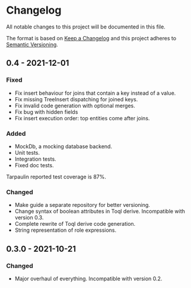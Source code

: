 # Changelog

All notable changes to this project will be documented in this file.

The format is based on [Keep a Changelog](http://keepachangelog.com/)
and this project adheres to [Semantic Versioning](http://semver.org/).

## 0.4 - 2021-12-01

### Fixed
- Fix insert behaviour for joins that contain a key instead of a value.
- Fix missing TreeInsert dispatching for joined keys.
- Fix invalid code generation with optional merges.
- Fix bug with hidden fields
- Fix insert execution order: top entities come after joins.

### Added
- MockDb, a mocking database backend.
- Unit tests.
- Integration tests.
- Fixed doc tests.

Tarpaulin reported test coverage is 87%.

### Changed
- Make guide a separate repository for better versioning.
- Change syntax of boolean attributes in Toql derive. Incompatible with version 0.3.
- Complete rewrite of Toql derive code generation.
- String representation of role expressions.

## 0.3.0 - 2021-10-21

### Changed
- Major overhaul of everything. Incompatible with version 0.2.

